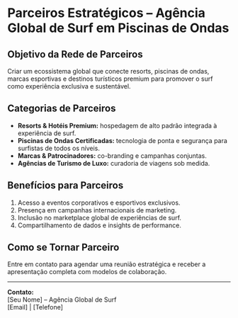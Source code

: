 # Parceiros Estratégicos – Agência Global de Surf em Piscinas de Ondas

## Objetivo da Rede de Parceiros
Criar um ecossistema global que conecte resorts, piscinas de ondas, marcas esportivas e destinos turísticos premium para promover o surf como experiência exclusiva e sustentável.

## Categorias de Parceiros
- **Resorts & Hotéis Premium:** hospedagem de alto padrão integrada à experiência de surf.
- **Piscinas de Ondas Certificadas:** tecnologia de ponta e segurança para surfistas de todos os níveis.
- **Marcas & Patrocinadores:** co-branding e campanhas conjuntas.
- **Agências de Turismo de Luxo:** curadoria de viagens sob medida.

## Benefícios para Parceiros
1. Acesso a eventos corporativos e esportivos exclusivos.
2. Presença em campanhas internacionais de marketing.
3. Inclusão no marketplace global de experiências de surf.
4. Compartilhamento de dados e insights de performance.

## Como se Tornar Parceiro
Entre em contato para agendar uma reunião estratégica e receber a apresentação completa com modelos de colaboração.

---

**Contato:**  
[Seu Nome] – Agência Global de Surf  
[Email] | [Telefone]

